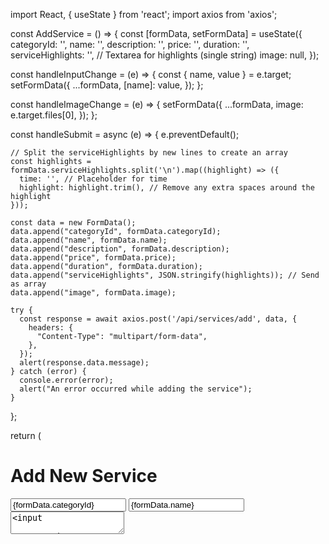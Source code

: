 import React, { useState } from 'react';
import axios from 'axios';

const AddService = () => {
const [formData, setFormData] = useState({
categoryId: '',
name: '',
description: '',
price: '',
duration: '',
serviceHighlights: '', // Textarea for highlights (single string)
image: null,
});

const handleInputChange = (e) => {
const { name, value } = e.target;
setFormData({
...formData,
[name]: value,
});
};

const handleImageChange = (e) => {
setFormData({
...formData,
image: e.target.files[0],
});
};

const handleSubmit = async (e) => {
e.preventDefault();

    // Split the serviceHighlights by new lines to create an array
    const highlights = formData.serviceHighlights.split('\n').map((highlight) => ({
      time: '', // Placeholder for time
      highlight: highlight.trim(), // Remove any extra spaces around the highlight
    }));

    const data = new FormData();
    data.append("categoryId", formData.categoryId);
    data.append("name", formData.name);
    data.append("description", formData.description);
    data.append("price", formData.price);
    data.append("duration", formData.duration);
    data.append("serviceHighlights", JSON.stringify(highlights)); // Send as array
    data.append("image", formData.image);

    try {
      const response = await axios.post('/api/services/add', data, {
        headers: {
          "Content-Type": "multipart/form-data",
        },
      });
      alert(response.data.message);
    } catch (error) {
      console.error(error);
      alert("An error occurred while adding the service");
    }

};

return (
<div>
<h1>Add New Service</h1>
<form onSubmit={handleSubmit} encType="multipart/form-data">
<input
          type="text"
          name="categoryId"
          placeholder="Category ID"
          value={formData.categoryId}
          onChange={handleInputChange}
          required
        />
<input
          type="text"
          name="name"
          placeholder="Service Name"
          value={formData.name}
          onChange={handleInputChange}
          required
        />
<textarea
          name="description"
          placeholder="Service Description"
          value={formData.description}
          onChange={handleInputChange}
          required
        />
<input
          type="number"
          name="price"
          placeholder="Price"
          value={formData.price}
          onChange={handleInputChange}
          required
        />
<input
          type="number"
          name="duration"
          placeholder="Duration (in minutes)"
          value={formData.duration}
          onChange={handleInputChange}
          required
        />

        {/* Textarea for Service Highlights */}
        <h3>Service Highlights</h3>
        <textarea
          name="serviceHighlights"
          placeholder="Enter highlights, each on a new line"
          value={formData.serviceHighlights}
          onChange={handleInputChange}
          rows={5}
        />

        <input
          type="file"
          name="image"
          onChange={handleImageChange}
          required
        />

        <button type="submit">Add Service</button>
      </form>
    </div>

);
};

export default AddService;
